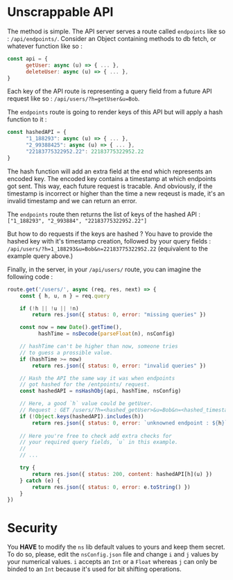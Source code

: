 # Unscrappable API
The method is simple. The API server serves a route called `endpoints` like so : `/api/endpoints/`. Consider an Object containing methods to db fetch, or whatever function like so :

```js
const api = {
      getUser: async (u) => { ... },
      deleteUser: async (u) => { ... },
}
```

Each key of the API route is representing a query field from a future API request like so : `/api/users/?h=getUser&u=Bob`.

The `endpoints` route is going to render keys of this API but will apply a hash function to it :

```js
const hashedAPI = {
      "1_188293": async (u) => { ... },
      "2_99388425": async (u) => { ... },
      "22183775322952.22": 22183775322952.22
}
```

The hash function will add an extra field at the end which represents an encoded key. The encoded key contains a timestamp at which endpoints got sent. This way, each future request is tracable. And obviously, if the timestamp is incorrect or higher than the time a new reqeust is made, it's an invalid timestamp and we can return an error.

The `endpoints` route then returns the list of keys of the hashed API : `["1_188293", "2_993884", "22183775322952.22"]`

But how to do requests if the keys are hashed ? You have to provide the hashed key with it's timestamp creation, followed by your query fields : `/api/users/?h=1_188293&u=Bob&n=22183775322952.22` (equivalent to the example query above.)

Finally, in the server, in your `/api/users/` route, you can imagine the following code :

```js
route.get('/users/', async (req, res, next) => {
    const { h, u, n } = req.query

    if (!h || !u || !n)
        return res.json({ status: 0, error: "missing queries" })

    const now = new Date().getTime(),
          hashTime = nsDecode(parseFloat(n), nsConfig)

    // hashTime can't be higher than now, someone tries
    // to guess a prossible value.
    if (hashTime >= now)
        return res.json({ status: 0, error: "invalid queries" })

    // Hash the API the same way it was when endpoints
    // got hashed for the /entpoints/ request.
    const hashedAPI = nsHashObj(api, hashTime, nsConfig)

    // Here, a good `h` value could be getUser.
    // Request : GET /users/?h=<hashed_getUser>&u=Bob&n=<hashed_timestamp>
    if (!Object.keys(hashedAPI).includes(h))
        return res.json({ status: 0, error: `unknowned endpoint : ${h}` })
    
    // Here you're free to check add extra checks for
    // your required query fields, `u` in this example.
    //
    // ...

    try {
        return res.json({ status: 200, content: hashedAPI[h](u) })
    } catch (e) {
        return res.json({ status: 0, error: e.toString() })
    }
})
```
# Security

You **HAVE** to modify the `ns` lib default values to yours and keep them secret. To do so, please, edit the `nsConfig.json` file and change `i` and `j` values by your numerical values. `i` accepts an `Int` or a `Float` whereas `j` can only be binded to an `Int` because it's used for bit shifting operations.
